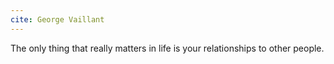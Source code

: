```yaml
---
cite: George Vaillant
---
```


The only thing that really matters in life is your relationships to other people.
